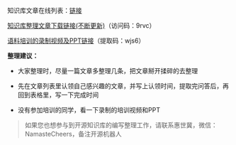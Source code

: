 知识库文章在线列表：[链接](https://shimo.im/sheets/HVqTrHvj8hWPwRwy/MODOC/ )

[知识库整理文章下载链接(不断更新)](https://cloud.189.cn/t/6nyARny2yQzq)（访问码：9rvc）

[语料培训的录制视频及PPT链接](https://pan.baidu.com/s/1wwOjbBDFVUI3atC9dvcMGw )（提取码：wjs6）

**整理建议：**

- 大家整理时，尽量一篇文章多整理几条，把文章掰开揉碎的去整理

- 先在文章列表里认领自己感兴趣的文章，并写上认领时间，提取完问答后，再回到表格里，写一下完成时间

- 没有参加培训的同学，看一下录制的培训视频和PPT

> 如果您也想参与到开源知识库的编写整理工作，请联系惠世冀，微信：NamasteCheers，备注开源机器人

